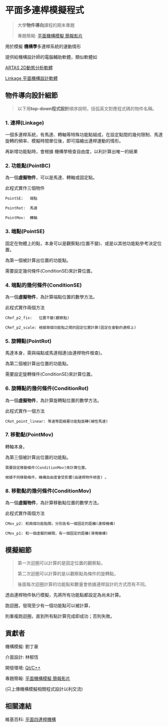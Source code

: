 # 平面多連桿模擬程式
> 大學**物件導向**課程的期末專題
>
> 專題簡報: [平面機構模擬 簡報影片](https://www.youtube.com/watch?v=4Rr0mEYFWQo)

用於模擬 **機構學**多連桿系統的運動情形

提供給機構設計師的電腦輔助軟體，類似軟體如

[ARTAS   2D動態分析軟體](https://www.simweb.com.tw/contents/zh-tw/p66311_ARTAS.html)
    
[Linkage 平面機構設計軟體](https://blog.rectorsquid.com/linkage-mechanism-designer-and-simulator/)

## 物件導向設計細節
> 以下用**top-down程式設計**順序說明，括弧英文對應程式碼的物件名稱。

### 1. 連桿(Linkage)
一個多連桿系統，有馬達、轉軸等特殊功能點組成，在設定點間的幾何限制、馬達旋轉的頻率、模擬時間單位後，即可描繪出連桿運動的情形。

再新增功能點時，會根據 機構學檢查自由度，以利計算出唯一的結果

### 2. 功能點(PointBC)
為一個**虛擬物件**，可以是馬達、轉軸或固定點。

此程式實作三個物件

    PointSE:   端點
	
    PointRot:  馬達
	
    PointMov:  轉軸

### 3. 端點(PointSE)
固定在物體上的點，本身可以是觀察點(位置不變)、或是以其他功能點參考決定位置。

為第一個被計算出位置的功能點。

需要設定幾何條件(ConditionSE)來計算位置。

### 4. 端點的幾何條件(ConditionSE)
為一個**虛擬物件**，為計算端點位置的數學方法。

此程式實作兩個方法

    CRef_p2_fix:   位置不變(觀察點)
	
    CRef_p2_scale: 根據兩個功能點之間的固定位置計算(固定在會動的連桿上)

### 5. 旋轉點(PointRot)
馬達本身，需與端點或馬達相連(由連桿物件檢查)。

為第二個被計算出位置的功能點。

需要設定旋轉條件(ConditionSE)來計算位置。

### 6. 旋轉點的幾何條件(ConditionRot)
為一個**虛擬物件**，為計算旋轉點位置的數學方法。

此程式實作一個方法

    CRot_point_linear: 等速等距繞著功能點旋轉(線性馬達)

### 7. 移動點(PointMov)
轉軸本身。

為第三個被計算出位置的功能點。

    需要設定移動條件(ConditionMov)來計算位置。
	
    根據不同移動條件，機構自由度會受影響(由連桿物件檢查) 。

### 8. 移動點的幾何條件(ConditionMov)
為一個**虛擬物件**，為計算移動點位置的數學方法。

此程式實作兩個方法

    CMov_p2: 和兩個功能點間，分別各有一個固定的距離(連桿機構)

    CMov_p1: 和一個虛擬的線間，有一個固定的距離(滑塊機構)


## 模擬細節
> 第一次迴圈可以計算的是固定位置的觀察點，
>
> 第二次迴圈可以計算的是以觀察點為條件的旋轉點，
>
> 後面每次迴圈計算的功能點和數量會依據連桿設計的方式而有不同。

透由連桿物件執行模擬，先將所有功能點都設定為尚未計算。

跑迴圈，發現至少有一個功能點可以被計算，

則重複跑迴圈，直到所有點計算完成即成功；否則失敗。


## 貢獻者

機構模擬: 劉丁豪

介面設計: 林郁恆 

開發環境: [Qt/C++](https://www.qt.io/)

專題簡報: [平面機構模擬 簡報影片](https://www.youtube.com/watch?v=4Rr0mEYFWQo)

(只上傳機構模擬相關程式設計以利交流)

## 相關連結

維基百科: [平面四連桿機構](https://zh.wikipedia.org/wiki/%E5%B9%B3%E9%9D%A2%E5%9B%9B%E6%9D%86%E6%9C%BA%E6%9E%84)
